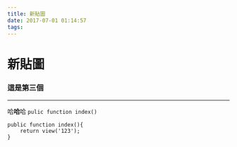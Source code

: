 ```yaml
---
title: 新貼圖
date: 2017-07-01 01:14:57
tags:
---
```


# 新貼圖
### 這是第三個
---
哈**哈**哈
`pulic function index()`

```
public function index(){
    return view('123');
}
```
